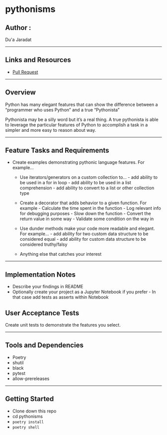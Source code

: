 #  pythonisms


## Author : 

Du'a Jaradat

---

## Links and Resources

- [Pull Request](https://github.com/duajaradat/pythonisms/pull/1)

---


## Overview

Python has many elegant features that can show the difference between a “programmer who uses Python” and a true “Pythonista”

Pythonista may be a silly word but it’s a real thing. A true pythonista is able to leverage the particular features of Python to accomplish a task in a simpler and more easy to reason about way.

---
## Feature Tasks and Requirements

- Create examples demonstrating pythonic language features. For example…

     - Use iterators/generators on a custom collection to…
              - add ability to be used in a for in loop
              - add ability to be used in a list comprehension
              - add ability to convert to a list or other collection type

     - Create a decorator that adds behavior to a given function. For example
              - Calculate the time spent in the function
              - Log relevant info for debugging purposes
              - Slow down the function
              - Convert the return value in some way
              - Validate some condition on the way in

     - Use dunder methods make your code more readable and elegant. For example…
             - add ability for two custom data structure to be considered equal
             - add ability for custom data structure to be considered truthy/falsy

     - Anything else that catches your interest
---
## Implementation Notes

   - Describe your findings in README
   - Optionally create your project as a Jupyter Notebook if you prefer
           - In that case add tests as asserts within Notebook

## User Acceptance Tests

Create unit tests to demonstrate the features you select.

---

## Tools and Dependencies

- Poetry
- shutil
- black
- pytest
- allow-prereleases 

---

## Getting Started

- Clone down this repo
- cd pythonisms
- `poetry install`
- `poetry shell`